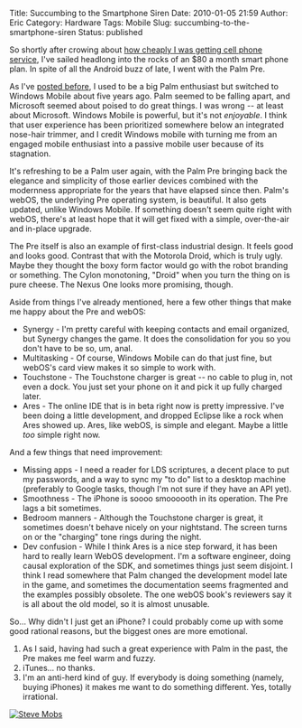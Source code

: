 Title: Succumbing to the Smartphone Siren
Date: 2010-01-05 21:59
Author: Eric
Category: Hardware
Tags: Mobile
Slug: succumbing-to-the-smartphone-siren
Status: published

So shortly after crowing about [how cheaply I was getting cell phone
service]({filename}/cell-phone-service-for-the-non-garrulous.md), I've sailed
headlong into the rocks of an \$80 a month smart phone plan. In spite of all
the Android buzz of late, I went with the Palm Pre.

As I've [posted before]({filename}/dell-axim-x50v-in-a-palm-users-hands.md), I
used to be a big Palm enthusiast but switched to Windows Mobile about five
years ago. Palm seemed to be falling apart, and Microsoft seemed about poised
to do great things. I was wrong -- at least about Microsoft. Windows Mobile is
powerful, but it's not *enjoyable*. I think that user experience has been
prioritized somewhere below an integrated nose-hair trimmer, and I credit
Windows mobile with turning me from an engaged mobile enthusiast into a passive
mobile user because of its stagnation.

It's refreshing to be a Palm user again, with the Palm Pre bringing back
the elegance and simplicity of those earlier devices combined with the
modernness appropriate for the years that have elapsed since then.
Palm's webOS, the underlying Pre operating system, is beautiful. It also
gets updated, unlike Windows Mobile. If something doesn't seem quite
right with webOS, there's at least hope that it will get fixed with a
simple, over-the-air and in-place upgrade.

The Pre itself is also an example of first-class industrial design. It
feels good and looks good. Contrast that with the Motorola Droid, which
is truly ugly. Maybe they thought the boxy form factor would go with the
robot branding or something. The Cylon monotoning, "Droid" when you turn
the thing on is pure cheese. The Nexus One looks more promising, though.

Aside from things I've already mentioned, here a few other things that
make me happy about the Pre and webOS:

-   Synergy - I'm pretty careful with keeping contacts and email
    organized, but Synergy changes the game. It does the consolidation
    for you so you don't have to be so, um, anal.
-   Multitasking - Of course, Windows Mobile can do that just fine, but
    webOS's card view makes it so simple to work with.
-   Touchstone - The Touchstone charger is great -- no cable to plug in,
    not even a dock. You just set your phone on it and pick it up fully
    charged later.
-   Ares - The online IDE that is in beta right now is
    pretty impressive. I've been doing a little development, and dropped
    Eclipse like a rock when Ares showed up. Ares, like webOS, is simple
    and elegant. Maybe a little *too* simple right now.

And a few things that need improvement:

-   Missing apps - I need a reader for LDS scriptures, a decent place to
    put my passwords, and a way to sync my "to do" list to a desktop
    machine (preferably to Google tasks, though I'm not sure if they
    have an API yet).
-   Smoothness - The iPhone is soooo smoooooth in its operation. The Pre
    lags a bit sometimes.
-   Bedroom manners - Although the Touchstone charger is great, it
    sometimes doesn't behave nicely on your nightstand. The screen turns
    on or the "charging" tone rings during the night.
-   Dev confusion - While I think Ares is a nice step forward, it has
    been hard to really learn WebOS development. I'm a software
    engineer, doing causal exploration of the SDK, and sometimes things
    just seem disjoint. I think I read somewhere that Palm changed the
    development model late in the game, and sometimes the documentation
    seems fragmented and the examples possibly obsolete. The one webOS
    book's reviewers say it is all about the old model, so it is
    almost unusable.

So... Why didn't I just get an iPhone? I could probably come up with
some good rational reasons, but the biggest ones are more emotional.

1.  As I said, having had such a great experience with Palm in the past,
    the Pre makes me feel warm and fuzzy.
2.  iTunes... no thanks.
3.  I'm an anti-herd kind of guy. If everybody is doing something
    (namely, buying iPhones) it makes me want to do something different.
    Yes, totally irrational.

[![Steve Mobs](http://img.youtube.com/vi//CZGIn9bpALo/0.jpg)](https://www.youtube.com/v/CZGIn9bpALo)
